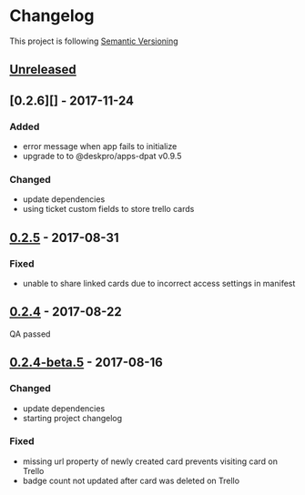 # Changelog

This project is following [Semantic Versioning](http://semver.org)

## [Unreleased][]

## [0.2.6][] - 2017-11-24

### Added

 - error message when app fails to initialize
 - upgrade to to @deskpro/apps-dpat v0.9.5 

### Changed
 - update dependencies
 - using ticket custom fields to store trello cards
 
## [0.2.5][] - 2017-08-31

### Fixed 
 - unable to share linked cards due to incorrect access settings in manifest
 
## [0.2.4][] - 2017-08-22

QA passed

## [0.2.4-beta.5][] - 2017-08-16

### Changed
 - update dependencies
 - starting project changelog
 
### Fixed 
 - missing url property of newly created card prevents visiting card on Trello
 - badge count not updated after card was deleted on Trello



[Unreleased]: https://github.com/DeskproApps/trello/compare/v0.2.6...HEAD
[0.2.5]: https://github.com/DeskproApps/trello/compare/v0.2.5...v0.2.6
[0.2.5]: https://github.com/DeskproApps/trello/compare/v0.2.4...v0.2.5
[0.2.4]: https://github.com/DeskproApps/trello/compare/v0.2.4-beta.5...v0.2.4
[0.2.4-beta.5]: https://github.com/DeskproApps/trello/tree/v0.2.4-beta.5
